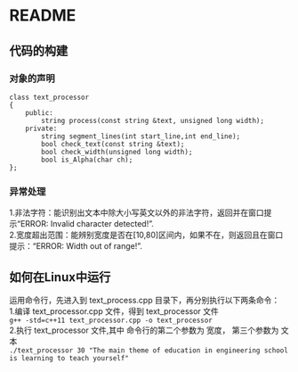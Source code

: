 # README

## 代码的构建  

### 对象的声明  
```
class text_processor  
{  
    public:  
        string process(const string &text, unsigned long width);  
    private:  
        string segment_lines(int start_line,int end_line);  
        bool check_text(const string &text);  
        bool check_width(unsigned long width);  
        bool is_Alpha(char ch);  
};  
 ```    
 

### 异常处理  
1.非法字符：能识别出文本中除大小写英文以外的非法字符，返回并在窗口提示“ERROR: Invalid character detected!”.  
2.宽度超出范围：能辨别宽度是否在[10,80]区间内，如果不在，则返回且在窗口提示：“ERROR: Width out of range!”.  

## 如何在Linux中运行  
运用命令行，先进入到 text_process.cpp 目录下，再分别执行以下两条命令：  
1.编译 text_processor.cpp 文件，得到 text_processor 文件  
`g++ -std=c++11 text_processor.cpp -o text_processor`  
2.执行 text_processor 文件,其中 命令行的第二个参数为 宽度， 第三个参数为 文本  
`./text_processor 30 "The main theme of education in engineering school is learning to teach yourself"`  
